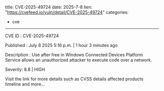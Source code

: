  
title: CVE-2025-49724
date: 2025-7-8
lien: "https://cvefeed.io/vuln/detail/CVE-2025-49724"
categories:
  - cve
---

CVE ID : CVE-2025-49724

Published :  July 8
2025
5:16 p.m. | 1 hour
3 minutes ago

Description : Use after free in Windows Connected Devices Platform Service allows an unauthorized attacker to execute code over a network.

Severity: 8.8 | HIGH

Visit the link for more details
such as CVSS details
affected products
timeline
and more...
